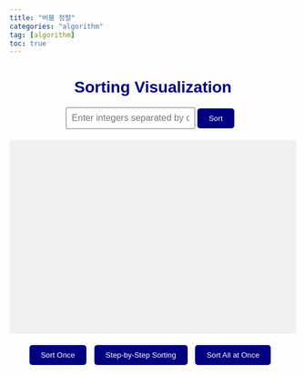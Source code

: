 ```yaml
---
title: "버블 정렬"
categories: "algorithm"
tag: [algorithm]
toc: true
---
```


<html lang="en">
<head>
  <meta charset="UTF-8">
  <meta name="viewport" content="width=device-width, initial-scale=1.0">
  <title>테스트1</title>

  <style>
    body {
      font-family: Arial, sans-serif;
    }

    .container {
      display: flex;
      justify-content: center;
      align-items: flex-end;
      height: 300px;
      background-color: #f0f0f0;
      padding: 20px;
    }

    .bar {
      position: relative;
      width: 20px;
      margin: 0 2px;
      background-color: steelblue;
      transition: height 0.5s ease;
      border-radius: 5px 5px 0 0;
    }

    .bar span {
      position: absolute;
      top: -20px;
      left: 50%;
      transform: translateX(-50%);
    }

    /* Highlight the bars when they are being swapped */
    .bar.active {
      background-color: tomato;
    }

    /* Styling for the title */
    h1 {
      text-align: center;
      color: navy;
    }

    /* Button styles */
    .btn-container {
      text-align: center;
      margin-top: 20px;
    }

    .btn {
      padding: 10px 20px;
      background-color: navy;
      color: white;
      border: none;
      border-radius: 5px;
      cursor: pointer;
      transition: background-color 0.3s ease;
      margin-right: 10px;
    }

    .btn:hover {
      background-color: darkblue;
    }

    /* Input styles */
    .input-container {
      text-align: center;
      margin-bottom: 20px;
    }

    input[type="text"] {
      padding: 8px;
      font-size: 16px;
    }
  </style>
</head>
<body>
  <h1>Sorting Visualization</h1>

  <div class="input-container">
    <input type="text" id="inputData" placeholder="Enter integers separated by commas">
    <button class="btn" onclick="sortData()">Sort</button>
  </div>

  <div class="container" id="barsContainer"></div>

  <div class="btn-container">
    <button class="btn" onclick="sortOnce()">Sort Once</button>
    <button class="btn" onclick="startSortingStepByStep()">Step-by-Step Sorting</button>
    <button class="btn" onclick="startSorting()">Sort All at Once</button>
  </div>

  <script>
    // Global variables to store sorting state
    let sortingInProgress = false;
    let currentStep = 0;

    // Function to create bars
    function createBars(arr) {
      const barsContainer = document.getElementById('barsContainer');
      barsContainer.innerHTML = '';
      arr.forEach(value => {
        const bar = document.createElement('div');
        bar.classList.add('bar');
        bar.style.height = `${value * 5}px`; // Adjust the height based on the value
        const number = document.createElement('span');
        number.textContent = value;
        bar.appendChild(number);
        barsContainer.appendChild(bar);
      });
    }

    // Bubble Sort Algorithm
    async function bubbleSort(arr) {
      let len = arr.length;
      for (let i = 0; i < len; i++) {
        for (let j = 0; j < len - 1; j++) {
          // Visualize swapping
          await sleep(100);
          if (arr[j] > arr[j + 1]) {
            let temp = arr[j];
            arr[j] = arr[j + 1];
            arr[j + 1] = temp;
            drawBars(arr, j, j + 1);
          }
        }
      }
      return arr;
    }

    // Draw bars function
    function drawBars(arr, idx1, idx2) {
      const barsContainer = document.getElementById('barsContainer');
      barsContainer.innerHTML = '';
      arr.forEach((value, idx) => {
        const bar = document.createElement('div');
        bar.classList.add('bar');
        bar.style.height = `${value * 5}px`; // Adjust the height based on the value
        if (idx === idx1 || idx === idx2) {
          bar.classList.add('active');
        }
        const number = document.createElement('span');
        number.textContent = value;
        bar.appendChild(number);
        barsContainer.appendChild(bar);
      });
    }

    // Sleep function
    function sleep(ms) {
      return new Promise(resolve => setTimeout(resolve, ms));
    }

    // Sort once function
    function sortOnce() {
      const inputData = document.getElementById('inputData').value;
      const dataArray = inputData.split(',').map(num => parseInt(num.trim(), 10));
      bubbleSort(dataArray);
    }

    // Start sorting step by step
    async function startSortingStepByStep() {
      if (!sortingInProgress) {
        sortingInProgress = true;
        const inputData = document.getElementById('inputData').value;
        const dataArray = inputData.split(',').map(num => parseInt(num.trim(), 10));
        let len = dataArray.length;
        if (currentStep < len - 1) {
          for (let j = 0; j < len - 1; j++) {
            // Visualize swapping
            await sleep(100);
            if (dataArray[j] > dataArray[j + 1]) {
              let temp = dataArray[j];
              dataArray[j] = dataArray[j + 1];
              dataArray[j + 1] = temp;
              drawBars(dataArray, j, j + 1);
              currentStep++;
              return; // Exit the function after one step
            }
          }
        } else {
          sortingInProgress = false;
          currentStep = 0;
        }
      }
    }

    // Start sorting all at once
    function startSorting() {
      const inputData = document.getElementById('inputData').value;
      const dataArray = inputData.split(',').map(num => parseInt(num.trim(), 10));
      bubbleSort(dataArray);
    }

    // Sort data function
    function sortData() {
      const inputData = document.getElementById('inputData').value;
      const dataArray = inputData.split(',').map(num => parseInt(num.trim(), 10));
      createBars(dataArray);
    }
  </script>
</body>
</html>
